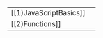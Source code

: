 
|                        |     |
| ---------------------- | --- |
| [[1)JavaScriptBasics]] |     |
| [[2)Functions]]        |     |
